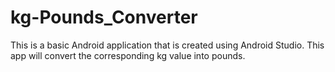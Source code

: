 # kg-Pounds_Converter
This is a basic Android application that is created using Android Studio. This app will convert the corresponding kg value into pounds.
